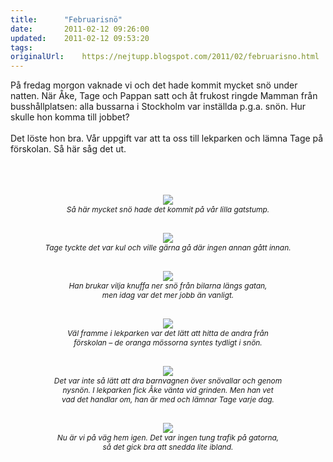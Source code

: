 ```yaml
---
title:		"Februarisnö"
date:		2011-02-12 09:26:00
updated:	2011-02-12 09:53:20
tags: 	
originalUrl:	https://nejtupp.blogspot.com/2011/02/februarisno.html
---
```


På fredag morgon vaknade vi och det hade kommit mycket snö under natten.  När Åke, Tage och Pappan satt och åt frukost ringde Mamman från  busshållplatsen: alla bussarna i Stockholm var inställda p.g.a. snön.  Hur skulle hon komma till jobbet?<br><br>Det löste hon bra. Vår uppgift var att ta oss till lekparken och lämna Tage på förskolan. Så här såg det ut.<br><br><br><br><div style="text-align: center; font-style: italic;"><span style="font-size:85%;"><img src="../../../../img/Sn%25C3%25B6kaos%2Bvid%2Bl%25C3%25A4mning-IMG_0927.jpg"><br>Så här mycket snö hade det kommit på vår lilla gatstump.<br><br><br><img src="../../../../img/Sn%25C3%25B6kaos%2Bvid%2Bl%25C3%25A4mning-IMG_0917.jpg"><br></a>Tage tyckte det var kul och ville gärna gå där ingen annan gått innan.<br><br><br><img src="../../../../img/Sn%25C3%25B6kaos%2Bvid%2Bl%25C3%25A4mning-IMG_0919.jpg"><br>Han brukar vilja knuffa ner snö från bilarna längs gatan,<br>men idag var det mer jobb än vanligt.<br><br><br><img src="../../../../img/Sn%25C3%25B6kaos%2Bvid%2Bl%25C3%25A4mning-IMG_0923.jpg"><br>Väl framme i lekparken var det lätt att hitta de andra från<br>förskolan – de oranga mössorna syntes tydligt i snön.<br><br><br><img src="../../../../img/Sn%25C3%25B6kaos%2Bvid%2Bl%25C3%25A4mning-IMG_0925.jpg"><br>Det var inte så lätt att dra barnvagnen över snövallar och genom<br>nysnön. I lekparken fick Åke vänta vid grinden. Men han vet<br>vad det handlar om, han är med och lämnar Tage varje dag.<br><br><br><img src="../../../../img/Sn%25C3%25B6kaos%2Bvid%2Bl%25C3%25A4mning-IMG_0926.jpg"><br>Nu är vi på väg hem igen. Det var ingen tung trafik på gatorna,<br>så det gick bra att snedda lite ibland.<br><br></span></div>
<!-- no comments on this post -->